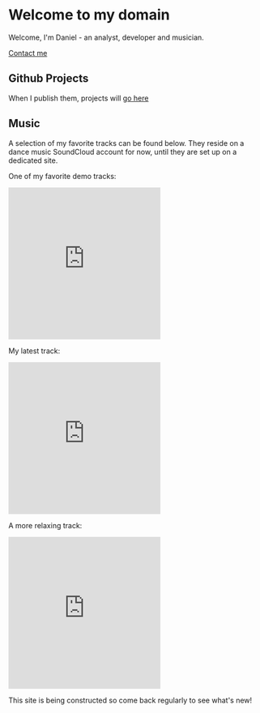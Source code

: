 # Welcome to my domain

Welcome, I'm Daniel - an analyst, developer and musician.  

[Contact me](mailto:daniel.w.dewberry@gmail.com)


## Github Projects 

When I publish them, projects will [go here](https://github.com/DanielDewberry)

## Music 

A selection of my favorite tracks can be found below.  They reside on a dance music SoundCloud account for now, until they are set up on a dedicated site.

One of my favorite demo tracks:

<iframe width="300" height="300" scrolling="no" frameborder="no" allow="autoplay" src="https://w.soundcloud.com/player/?url=https%3A//api.soundcloud.com/tracks/348097569%3Fsecret_token%3Ds-fOK7M&color=%23ff5500&auto_play=false&hide_related=false&show_comments=true&show_user=true&show_reposts=false&show_teaser=true&visual=true"></iframe>

My latest track: 
<iframe width="300" height="300" scrolling="no" frameborder="no" allow="autoplay" src="https://w.soundcloud.com/player/?url=https%3A//api.soundcloud.com/tracks/397973658%3Fsecret_token%3Ds-1R8J7&color=%2309080c&auto_play=false&hide_related=false&show_comments=true&show_user=true&show_reposts=false&show_teaser=true&visual=true"></iframe>

A more relaxing track:
<iframe width="300" height="300" scrolling="no" frameborder="no" allow="autoplay" src="https://w.soundcloud.com/player/?url=https%3A//api.soundcloud.com/tracks/394085082%3Fsecret_token%3Ds-bIh68&color=%23ff5500&auto_play=false&hide_related=false&show_comments=true&show_user=true&show_reposts=false&show_teaser=true&visual=true"></iframe>

This site is being constructed so come back regularly to see what's new!
